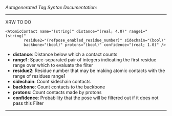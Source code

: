 _Autogenerated Tag Syntax Documentation:_

---
XRW TO DO

```
<AtomicContact name="(string)" distance="(real; 4.0)" range1="(string)"
        residue2="(refpose_enabled_residue_number)" sidechain="(bool)"
        backbone="(bool)" protons="(bool)" confidence="(real; 1.0)" />
```

-   **distance**: Distance below which a contact counts
-   **range1**: Space-separated pair of integers indicating the first residue range over which to evaluate the filter
-   **residue2**: Residue number that may be making atomic contacts with the range of residues range1
-   **sidechain**: Count sidechain contacts
-   **backbone**: Count contacts to the backbone
-   **protons**: Count contacts made by protons
-   **confidence**: Probability that the pose will be filtered out if it does not pass this Filter

---
